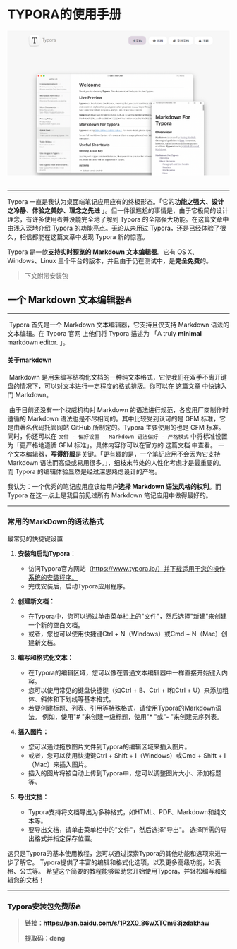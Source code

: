 # TYPORA的使用手册
![Alt text](image-1.png)
​       

------

Typora 一直是我认为桌面端笔记应用应有的终极形态。「它的**功能之强大、设计之冷静、体验之美妙、理念之先进** 」。但一件很尴尬的事情是，由于它极简的设计理念，有许多使用者并没能完全地了解到 Typora 的全部强大功能。在这篇文章中由浅入深地介绍 Typora 的功能亮点。无论从未用过 Typora，还是已经体验了很久，相信都能在这篇文章中发现 Typora 新的惊喜。



   Typora 是一款**支持实时预览的 Markdown 文本编辑器**。它有 OS X、Windows、Linux 三个平台的版本，并且由于仍在测试中，是**完全免费**的。



> 下文附带安装包
>

## 一个 Markdown 文本编辑器🔥

------

​        Typora 首先是一个 Markdown 文本编辑器，它支持且仅支持 Markdown 语法的文本编辑。在 Typora 官网 上他们将 Typora 描述为 「A truly **minimal** markdown editor. 」。

#### 关于markdown

​        Markdown 是用来编写结构化文档的一种纯文本格式，它使我们在双手不离开键盘的情况下，可以对文本进行一定程度的格式排版。你可以在 这篇文章 中快速入门 Markdown。



​        由于目前还没有一个权威机构对 Markdown 的语法进行规范，各应用厂商制作时遵循的 Markdown 语法也是不尽相同的。其中比较受到认可的是 GFM 标准，它是由著名代码托管网站 GitHub 所制定的。Typora 主要使用的也是 GFM 标准。同时，你还可以在 `文件 - 偏好设置 - Markdown 语法偏好 - 严格模式` 中将标准设置为「更严格地遵循 GFM 标准」。具体内容你可以在官方的 这篇文档 中查看。 一个文本编辑器，**写得舒服**是关键。「更有趣的是，一个笔记应用不会因为它支持 Markdown 语法而高级或易用很多。」，细枝末节处的人性化考虑才是最重要的。而 Typora 的编辑体验显然是经过深思熟虑设计的产物。



   我认为：一个优秀的笔记应用应该给用户**选择 Markdown 语法风格的权利**。而 Typora 在这一点上是我目前见过所有 Markdown 笔记应用中做得最好的。

------



### 常用的MarkDown的语法格式

最常见的快捷键设置

1. **安装和启动Typora**：

   - 访问Typora官方网站（https://www.typora.io/）并下载适用于您的操作系统的安装程序。
   - 完成安装后，启动Typora应用程序。

2. **创建新文档：**

   - 在Typora中，您可以通过单击菜单栏上的"文件"，然后选择"新建"来创建一个新的空白文档。
   - 或者，您也可以使用快捷键Ctrl + N（Windows）或Cmd + N（Mac）创建新文档。

3. **编写和格式化文本：**

   - 在Typora的编辑区域，您可以像在普通文本编辑器中一样直接开始键入内容。
   - 您可以使用常见的键盘快捷键（如Ctrl + B、Ctrl + I和Ctrl + U）来添加粗体、斜体和下划线等基本格式。
   - 若要创建标题、列表、引用等特殊格式，请使用Typora的Markdown语法。 例如，使用"# "来创建一级标题，使用"* "或"- "来创建无序列表。

4. **插入图片：**

   - 您可以通过拖放图片文件到Typora的编辑区域来插入图片。
   - 或者，您可以使用快捷键Ctrl + Shift + I（Windows）或Cmd + Shift + I（Mac）来插入图片。
   - 插入的图片将被自动上传到Typora中，您可以调整图片大小、添加标题等。

5. **导出文档：**

   - Typora支持将文档导出为多种格式，如HTML、PDF、Markdown和纯文本等。
   - 要导出文档，请单击菜单栏中的"文件"，然后选择"导出"。 选择所需的导出格式并指定保存位置。

   

这只是Typora的基本使用教程，您可以通过探索Typora的其他功能和选项来进一步了解它。 Typora提供了丰富的编辑和格式化选项，以及更多高级功能，如表格、公式等。 希望这个简要的教程能够帮助您开始使用Typora，并轻松编写和编辑您的文档！

------

### Typora安装包免费版🔥

> **链接：https://pan.baidu.com/s/1P2X0_86wXTCm63jzdakhaw** 
>
> **提取码：deng**

